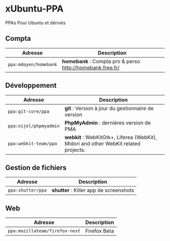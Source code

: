 xUbuntu-PPA
=========
PPAs Pour Ubuntu et dérivés
## Compta 
|Adresse|Description|
|------- | -------|
|`ppa:mdoyen/homebank`|**homebank** : Compta pro & perso http://homebank.free.fr/|

## Développement
|Adresse|Description|
|------- | -------|
|`ppa:git-core/ppa`|**git** : Version à jour du gestionnaire de version|
|`ppa:nijel/phpmyadmin`|**PhpMyAdmin** : dernières version de PMA|
|`ppa:webkit-team/ppa`|**webkit** : WebKitGtk+, Liferea (WebKit), Midori and other WebKit related projects.|

## Gestion de fichiers
|Adresse|Description|
|------- | -------|
|`ppa:shutter/ppa`|**shutter** : Killer app de screenshots|

## Web

|Adresse|Description|
|------- | -------|
|`ppa:mozillateam/firefox-next` | Firefox Beta|

